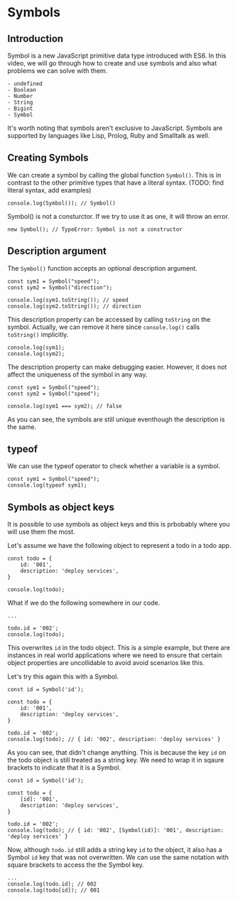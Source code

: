 # Symbols

## Introduction

Symbol is a new JavaScript primitive data type introduced with ES6. In this video, we will go through how to create and use symbols and also what problems we can solve with them.

```
- undefined
- Boolean
- Number
- String
- Bigint
- Symbol
```

It's worth noting that symbols aren't exclusive to JavaScript. Symbols are supported by languages like Lisp, Prolog, Ruby and Smalltalk as well.

## Creating Symbols

We can create a symbol by calling the global function `Symbol()`. This is in contrast to the other primitive types that have a literal syntax. (TODO: find literal syntax, add examples)

```
console.log(Symbol()); // Symbol()
```

Symbol() is not a consturctor. If we try to use it as one, it will throw an error.

```
new Symbol(); // TypeError: Symbol is not a constructor
```

## Description argument

The `Symbol()` function accepts an optional description argument.

```
const sym1 = Symbol("speed");
const sym2 = Symbol("direction");

console.log(sym1.toString()); // speed
console.log(sym2.toString()); // direction
```

This description property can be accessed by calling `toString` on the symbol. Actually, we can remove it here since `console.log()` calls `toString()` implicitly.

```
console.log(sym1);
console.log(sym2);
```

The description property can make debugging easier. However, it does not affect the uniqueness of the symbol in any way.

```
const sym1 = Symbol("speed");
const sym2 = Symbol("speed");

console.log(sym1 === sym2); // false
```
As you can see, the symbols are still unique eventhough the description is the same.


## typeof

We can use the typeof operator to check whether a variable is a symbol.

```
const sym1 = Symbol("speed");
console.log(typeof sym1);
```

## Symbols as object keys

It is possible to use symbols as object keys and this is prbobably where you will use them the most.

Let's assume we have the following object to represent a todo in a todo app.

```
const todo = {
    id: '001',
    description: 'deploy services',
}

console.log(todo);
```
What if we do the following somewhere in our code.

```
...

todo.id = '002';
console.log(todo);
```

This overwrites `id` in the todo object. This is a simple example, but there are instances in real world applications where we need to ensure that certain object properties are uncollidable to avoid avoid scenarios like this.

Let's try this again this with a Symbol.

```
const id = Symbol('id');

const todo = {
    id: '001',
    description: 'deploy services',
}

todo.id = '002';
console.log(todo); // { id: '002', description: 'deploy services' }
```

As you can see, that didn't change anything. This is because the key `id` on the todo object is still treated as a string key. We need to wrap it in sqaure brackets to indicate that it is a Symbol.

```
const id = Symbol('id');

const todo = {
    [id]: '001',
    description: 'deploy services',
}

todo.id = '002';
console.log(todo); // { id: '002', [Symbol(id)]: '001', description: 'deploy services' }
```

Now, although `todo.id` still adds a string key `id` to the object, it also has a Symbol `id` key that was not overwritten. We can use the same notation with square brackets to access the the Symbol key.

```
...
console.log(todo.id); // 002
console.log(todo[id]); // 001
```


